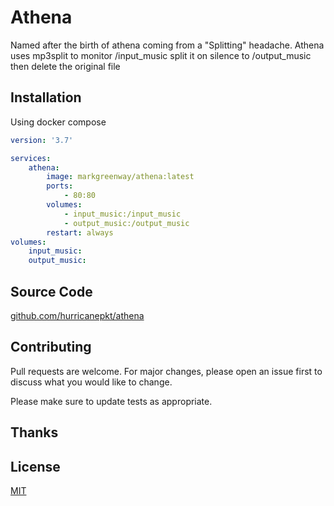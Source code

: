 # Athena

Named after the birth of athena coming from a "Splitting" headache.   Athena uses mp3split to monitor /input_music split it on silence to /output_music then delete the original file

## Installation

Using docker compose 

```docker-compose.yml
version: '3.7'

services:
    athena:
        image: markgreenway/athena:latest
        ports:
            - 80:80
        volumes:
            - input_music:/input_music
            - output_music:/output_music
        restart: always
volumes:
    input_music:
    output_music:
```
## Source Code

[github.com/hurricanepkt/athena](https://github.com/hurricanepkt/athena)


## Contributing

Pull requests are welcome. For major changes, please open an issue first
to discuss what you would like to change.

Please make sure to update tests as appropriate.

## Thanks

## License

[MIT](https://github.com/hurricanepkt/athena/blob/main/LICENSE)

